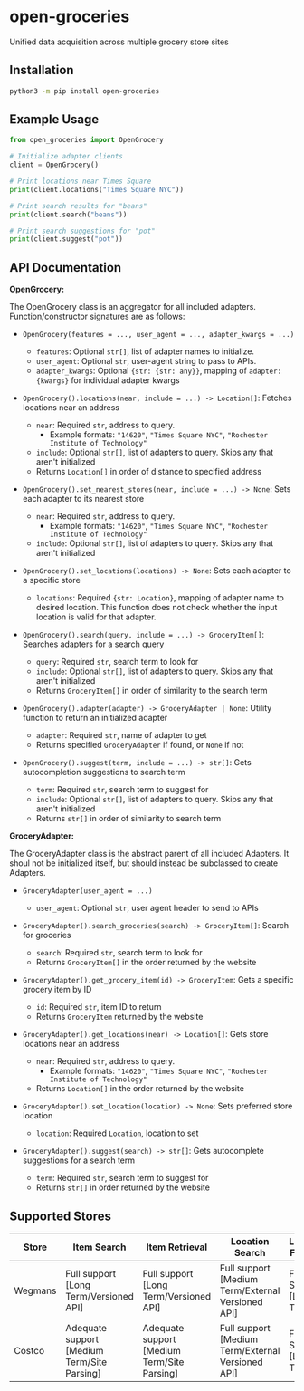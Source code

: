# open-groceries

Unified data acquisition across multiple grocery store sites

## Installation

```bash
python3 -m pip install open-groceries
```

## Example Usage

```python
from open_groceries import OpenGrocery

# Initialize adapter clients
client = OpenGrocery()

# Print locations near Times Square
print(client.locations("Times Square NYC"))

# Print search results for "beans"
print(client.search("beans"))

# Print search suggestions for "pot"
print(client.suggest("pot"))
```

## API Documentation

**OpenGrocery:**

The OpenGrocery class is an aggregator for all included adapters. Function/constructor signatures are as follows:

- `OpenGrocery(features = ..., user_agent = ..., adapter_kwargs = ...)`

  - `features`: Optional `str[]`, list of adapter names to initialize.
  - `user_agent`: Optional `str`, user-agent string to pass to APIs.
  - `adapter_kwargs`: Optional `{str: {str: any}}`, mapping of `adapter:{kwargs}` for individual adapter kwargs
- `OpenGrocery().locations(near, include = ...) -> Location[]`: Fetches locations near an address

  - `near`: Required `str`, address to query.
    - Example formats: `"14620"`, `"Times Square NYC"`, `"Rochester Institute of Technology"`
  - `include`: Optional `str[]`, list of adapters to query. Skips any that aren't initialized
  - Returns `Location[]` in order of distance to specified address
- `OpenGrocery().set_nearest_stores(near, include = ...) -> None`: Sets each adapter to its nearest store

  - `near`: Required `str`, address to query.
    - Example formats: `"14620"`, `"Times Square NYC"`, `"Rochester Institute of Technology"`
  - `include`: Optional `str[]`, list of adapters to query. Skips any that aren't initialized
- `OpenGrocery().set_locations(locations) -> None`: Sets each adapter to a specific store

  - `locations`: Required `{str: Location}`, mapping of adapter name to desired location. This function does not check whether the input location is valid for that adapter.
- `OpenGrocery().search(query, include = ...) -> GroceryItem[]`: Searches adapters for a search query

  - `query`: Required `str`, search term to look for
  - `include`: Optional `str[]`, list of adapters to query. Skips any that aren't initialized
  - Returns `GroceryItem[]` in order of similarity to the search term
- `OpenGrocery().adapter(adapter) -> GroceryAdapter | None`: Utility function to return an initialized adapter

  - `adapter`: Required `str`, name of adapter to get
  - Returns specified `GroceryAdapter` if found, or `None` if not
- `OpenGrocery().suggest(term, include = ...) -> str[]`: Gets autocompletion suggestions to search term

  - `term`: Required `str`, search term to suggest for
  - `include`: Optional `str[]`, list of adapters to query. Skips any that aren't initialized
  - Returns `str[]` in order of similarity to search term

**GroceryAdapter:**

The GroceryAdapter class is the abstract parent of all included Adapters. It shoul not be initialized itself, but should instead be subclassed to create Adapters.

- `GroceryAdapter(user_agent = ...)`

  - `user_agent`: Optional `str`, user agent header to send to APIs
- `GroceryAdapter().search_groceries(search) -> GroceryItem[]`: Search for groceries

  - `search`: Required `str`, search term to look for
  - Returns `GroceryItem[]` in the order returned by the website
- `GroceryAdapter().get_grocery_item(id) -> GroceryItem`: Gets a specific grocery item by ID

  - `id`: Required `str`, item ID to return
  - Returns `GroceryItem` returned by the website
- `GroceryAdapter().get_locations(near) -> Location[]`: Gets store locations near an address

  - `near`: Required `str`, address to query.
    - Example formats: `"14620"`, `"Times Square NYC"`, `"Rochester Institute of Technology"`
  - Returns `Location[]` in the order returned by the website
- `GroceryAdapter().set_location(location) -> None`: Sets preferred store location

  - `location`: Required `Location`, location to set
- `GroceryAdapter().suggest(search) -> str[]`: Gets autocomplete suggestions for a search term

  - `term`: Required `str`, search term to suggest for
  - Returns `str[]` in order returned by the website

## Supported Stores

| Store   | Item Search                                 | Item Retrieval                              | Location Search                                   | Location Filtering       | Autocomplete                                      |
| ------- | ------------------------------------------- | ------------------------------------------- | ------------------------------------------------- | ------------------------ | ------------------------------------------------- |
| Wegmans | Full support [Long Term/Versioned API]      | Full support [Long Term/Versioned API]      | Full support [Medium Term/External Versioned API] | Full Support [Long Term] | Full support [Medium Term/External Versioned API] |
| Costco  | Adequate support [Medium Term/Site Parsing] | Adequate support [Medium Term/Site Parsing] | Full support [Medium Term/External Versioned API] | Full Support [Long Term] | Full support [Long Term/Versioned API]            |
